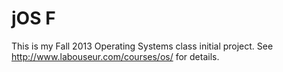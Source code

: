 jOS F
============

This is my Fall 2013 Operating Systems class initial project.
See http://www.labouseur.com/courses/os/ for details.
